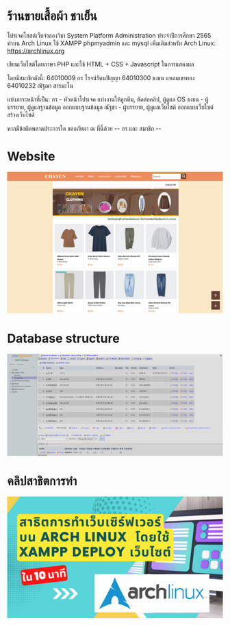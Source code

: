 # ร้านขายเสื้อผ้า ชาเย็น
โปรเจคโฮสต์เว็บจำลองวิชา System Platform Administration ประจำปีการศึกษา 2565
ทำบน Arch Linux ใช้ XAMPP phpmyadmin และ mysql
เพิ่มเติมสำหรับ Arch Linux:
https://archlinux.org

เขียนเว็บไซต์โดยภาษา PHP และใช้ HTML + CSS + Javascript ในการแสดงผล

โดยมีสมาชิกดังนี้:
64010009 กร โรจน์รัตนปัญญา
64010300 ธงธน แหลมเขาทอง
64010232 ณัฐฌา สารมะโน

แบ่งภาระหน้าที่เป็น:
กร - หัวหน้าโปรเจค แบ่งงานให้ลูกทีม, ตัดต่อคลิป, ผู้ดูแล OS
ธงธน - ผู้บรรยาย, ผู้ดูแลฐานข้อมูล ออกแบบฐานข้อมูล
ณัฐชา - ผู้บรรยาย, ผู้ดูแลเว็บไซต์ ออกแบบเว็บไซต์ สร้างเว็บไซต์

หากมีข้อผิดพลาดประการใด ขออภัยมา ณ ที่นี้ด้วย
-- กร และ สมาชิก --

# Website
![ตัวอย่างเว็บไซต์](sample_website.png)

# Database structure
![ตัวอย่างฐานข้อมูล](sample_database.png)

# คลิปสาธิตการทำ
[![คลิปยูทูป](thumbnail.png)](https://www.youtube.com/watch?v=IxO6Z-ySE4A)
